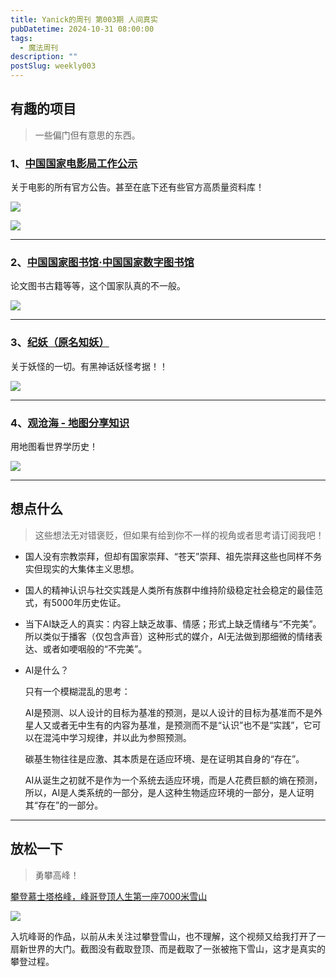 ```yaml
---
title: Yanick的周刊 第003期 人间真实
pubDatetime: 2024-10-31 08:00:00
tags:
  - 魔法周刊
description: ""
postSlug: weekly003
---
```


## 有趣的项目

> 一些偏门但有意思的东西。

### 1、[中国国家电影局工作公示](https://www.chinafilm.gov.cn/xxgk/gsxx/dybalx/)

关于电影的所有官方公告。甚至在底下还有些官方高质量资料库！

![](https://yanick.oss-cn-beijing.aliyuncs.com/img/202410310136667.jpg)

![](https://yanick.oss-cn-beijing.aliyuncs.com/img/202410310136668.jpg)

---

### 2、[中国国家图书馆·中国国家数字图书馆](http://read.nlc.cn/user/index)

论文图书古籍等等，这个国家队真的不一般。

![](https://yanick.oss-cn-beijing.aliyuncs.com/img/202410310136665.jpg)

---

### 3、[纪妖（原名知妖）](https://www.cbaigui.com/)

关于妖怪的一切。有黑神话妖怪考据！！

![](https://yanick.oss-cn-beijing.aliyuncs.com/img/202410310136663.jpg)

---

### 4、[观沧海 - 地图分享知识](https://www.ageeye.cn/)

用地图看世界学历史！

![](https://yanick.oss-cn-beijing.aliyuncs.com/img/202410310136664.jpg)

---

## 想点什么

> 这些想法无对错褒贬，但如果有给到你不一样的视角或者思考请订阅我吧！

- 国人没有宗教崇拜，但却有国家崇拜、“苍天”崇拜、祖先崇拜这些也同样不务实但现实的大集体主义思想。

- 国人的精神认识与社交实践是人类所有族群中维持阶级稳定社会稳定的最佳范式，有5000年历史佐证。

- 当下AI缺乏人的真实：内容上缺乏故事、情感；形式上缺乏情绪与“不完美”。所以类似于播客（仅包含声音）这种形式的媒介，AI无法做到那细微的情绪表达、或者如哽咽般的“不完美”。

- AI是什么？

  只有一个模糊混乱的思考：

  AI是预测、以人设计的目标为基准的预测，是以人设计的目标为基准而不是外星人又或者无中生有的内容为基准，是预测而不是“认识”也不是“实践”，它可以在混沌中学习规律，并以此为参照预测。

  碳基生物往往是应激、其本质是在适应环境、是在证明其自身的“存在”。

  AI从诞生之初就不是作为一个系统去适应环境，而是人花费巨额的熵在预测，所以，AI是人类系统的一部分，是人这种生物适应环境的一部分，是人证明其“存在”的一部分。

---

## 放松一下

> 勇攀高峰！

[攀登慕士塔格峰，峰哥登顶人生第一座7000米雪山](https://www.bilibili.com/video/BV162421Z7mk/?vd_source=0d9e91cd63d05b51d2de4a17f8085642)

![](https://yanick.oss-cn-beijing.aliyuncs.com/img/202410310128265.jpg)

入坑峰哥的作品，以前从未关注过攀登雪山，也不理解，这个视频又给我打开了一扇新世界的大门。截图没有截取登顶、而是截取了一张被拖下雪山，这才是真实的攀登过程。
